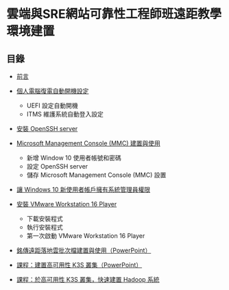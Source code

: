 # 雲端與SRE網站可靠性工程師班遠距教學環境建置
## 目錄

* [前言](https://github.com/Roderick-github/cloud-classroom/blob/main/Documents/prologue.md)

* [個人電腦復電自動開機設定](https://github.com/Roderick-github/cloud-classroom/blob/main/Documents/AfterPowerLoss.md)
  * UEFI 設定自動開機
  * ITMS 維護系統自動登入設定

* [安裝 OpenSSH server](https://github.com/Roderick-github/cloud-classroom/blob/main/Documents/InstallOpenSSHserver.md)

* [Microsoft Management Console (MMC) 建置與使用](https://github.com/Roderick-github/cloud-classroom/blob/main/Documents/MicrosoftManagementConsole.md)
  * 新增 Window 10 使用者帳號和密碼
  * 設定 OpenSSH server
  * 儲存 Microsoft Management Console (MMC) 設置

* [讓 Windows 10 新使用者帳戶擁有系統管理員權限](https://github.com/Roderick-github/cloud-classroom/blob/main/Documents/Windows10SystemAdministrator.md)

* [安裝 VMware Workstation 16 Player](https://github.com/Roderick-github/cloud-classroom/blob/main/Documents/InstallVMwareWorkstation16Player.md)
  * 下載安裝程式
  * 執行安裝程式
  * 第一次啟動 VMware Workstation 16 Player

* [銘傳遠距落地雲批次檔建置與使用（PowerPoint）](https://drive.google.com/file/d/1UiCLM93OUY7YhBfrPMIurctLpYPeJcKw/view?usp=sharing)

* [課程：建置高可用性 K3S 叢集（PowerPoint）](https://drive.google.com/file/d/1c7jtKHbVMNVM4T3-eDxkcuPG1ogbc3KG/view?usp=sharing)

* [課程：於高可用性 K3S 叢集，快速建置 Hadoop 系統](https://github.com/Roderick-github/cloud-classroom/blob/main/Documents/K3SHadoop.md)